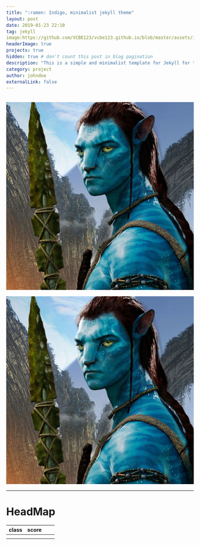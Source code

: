 ```yaml
---
title: ":ramen: Indigo, minimalist jekyll theme"
layout: post
date: 2019-01-23 22:10
tag: jekyll
image:https://github.com/VCBE123/vcbe123.github.io/blob/master/assets/images/avatar.jpg
headerImage: true
projects: true
hidden: true # don't count this post in blog pagination
description: "This is a simple and minimalist template for Jekyll for those who likes to eat noodles."
category: project
author: johndoe
externalLink: false
---
```

##

![Screenshot](https://github.com/VCBE123/vcbe123.github.io/blob/master/assets/images/avatar.jpg)

![Screenshot](https://github.com/VCBE123/vcbe123.github.io/blob/master/assets/images/avatar.jpg?raw=true)

---

# HeadMap

| class | score |      |      |
| :---: | ----- | ---- | ---- |
|       |       |      |      |
|       |       |      |      |


